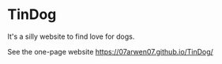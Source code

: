# TinDog

It's a silly website to find love for dogs.

See the one-page website https://07arwen07.github.io/TinDog/
